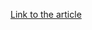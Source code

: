 [Link to the article](https://raw.githubusercontent.com/Cisco-Talos/IOCs/main/2023/07/malicious-campaigns-target-entities-in-ukraine-poland.txt)
